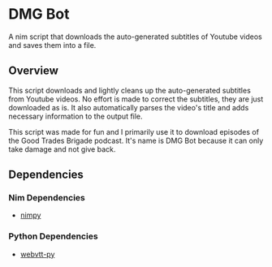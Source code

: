 # DMG Bot
A nim script that downloads the auto-generated subtitles of Youtube videos and saves them into a file. 

## Overview
This script downloads and lightly cleans up the auto-generated subtitles from Youtube videos. No effort is made to correct the subtitles, they are just downloaded as is. It also automatically parses the video's title and adds necessary information to the output file.

This script was made for fun and I primarily use it to download episodes of the Good Trades Brigade podcast. It's name is DMG Bot because it can only take damage and not give back.

## Dependencies
### Nim Dependencies

* [nimpy](https://github.com/yglukhov/nimpy)

### Python Dependencies

* [webvtt-py](https://pypi.org/project/webvtt-py/)
